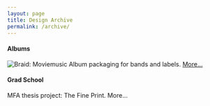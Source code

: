 ```yaml
---
layout: page
title: Design Archive
permalink: /archive/
---
```

#### Albums
![](../assets/images/braid.jpg "Braid: Moviemusic")
Album packaging for bands and labels. [More…](../albums)

#### Grad School
MFA thesis project: The Fine Print. More…
